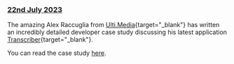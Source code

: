 ### [22nd July 2023](/news/20230722)

The amazing Alex Raccuglia from [Ulti.Media](https://ulti.media){target="_blank"} has written an incredibly detailed developer case study discussing his latest application [Transcriber](/tools/transcriber/){target="_blank"}.

You can read the case study [here](/developer-case-studies/transcriber/).